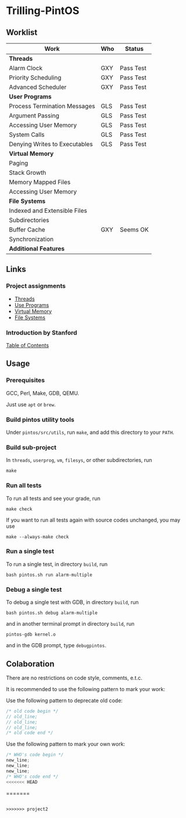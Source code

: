 # Trilling-PintOS

## Worklist

Work|Who|Status
---|---|---
__Threads__||
Alarm Clock|GXY|Pass Test
Priority Scheduling|GXY|Pass Test
Advanced Scheduler|GXY|Pass Test
__User Programs__||
Process Termination Messages|GLS|Pass Test
Argument Passing|GLS|Pass Test
Accessing User Memory|GLS|Pass Test
System Calls|GLS|Pass Test
Denying Writes to Executables|GLS|Pass Test
__Virtual Memory__||
Paging||
Stack Growth||
Memory Mapped Files||
Accessing User Memory||
__File Systems__||
Indexed and Extensible Files||
Subdirectories||
Buffer Cache|GXY|Seems OK
Synchronization||
__Additional Features__||

## Links

### Project assignments

+ [Threads](https://www.cs.jhu.edu/~huang/cs318/fall17/project/project1.html)
+ [Use Programs](https://www.cs.jhu.edu/~huang/cs318/fall17/project/project2.html)
+ [Virtual Memory](https://www.cs.jhu.edu/~huang/cs318/fall17/project/project3.html)
+ [File Systems](https://www.cs.jhu.edu/~huang/cs318/fall17/project/project4.html)

### Introduction by Stanford

[Table of Contents](http://web.stanford.edu/class/cs140/projects/pintos/pintos.html)

## Usage

### Prerequisites

GCC, Perl, Make, GDB, QEMU.

Just use `apt` or `brew`.

### Build pintos utility tools

Under `pintos/src/utils`, run `make`, and add this directory to your `PATH`.

### Build sub-project

In `threads`, `userprog`, `vm`, `filesys`, or other subdirectories, run

```shell
make
```

### Run all tests

To run all tests and see your grade, run

```shell
make check
```

If you want to run all tests again with source codes unchanged, you may use

```shell
make --always-make check
```

### Run a single test

To run a single test, in directory `build`, run

```shell
bash pintos.sh run alarm-multiple
```

### Debug a single test

To debug a single test with GDB, in directory `build`, run

```shell
bash pintos.sh debug alarm-multiple
```

and in another terminal prompt in directory `build`, run

```shell
pintos-gdb kernel.o
```

and in the GDB prompt, type `debugpintos`.

## Colaboration

There are no restrictions on code style, comments, e.t.c.

It is recommended to use the following pattern to mark your work:

Use the following pattern to deprecate old code:

```c
/* old code begin */
// old_line;
// old_line;
// old_line;
/* old code end */
```

Use the following pattern to mark your own work:

```c
/* WHO's code begin */
new_line;
new_line;
new_line;
/* WHO's code end */ 
<<<<<<< HEAD
```
=======
```

>>>>>>> project2
